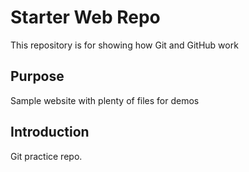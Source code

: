 # Starter Web Repo

This repository is for showing how Git and GitHub work

## Purpose

Sample website with plenty of files for demos

## Introduction
Git practice repo.


